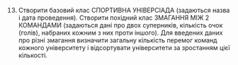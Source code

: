 13. Створити базовий клас СПОРТИВНА УНІВЕРСІАДА (задаються назва і дата проведення). Створити похідний клас ЗМАГАННЯ МІЖ 2 КОМАНДАМИ (задаються дані про двох суперників, кількість очок (голів), набраних кожним з них проти іншого). Для введених даних про різні змагання визначити загальну кількість перемог команд кожного університету і відсортувати університети за зростанням цієї кількості.
